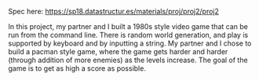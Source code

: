 Spec here: https://sp18.datastructur.es/materials/proj/proj2/proj2

In this project, my partner and I built a 1980s style video game that can be run from the command line. 
There is random world generation, and play is supported by keyboard and by inputting a string. 
My partner and I chose to build a pacman style game, where the game gets harder and harder (through addition of more enemies)
as the levels increase. The goal of the game is to get as high a score as possible.
